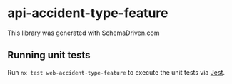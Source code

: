 
# api-accident-type-feature

This library was generated with SchemaDriven.com

## Running unit tests

Run `nx test web-accident-type-feature` to execute the unit tests via [Jest](https://jestjs.io).

